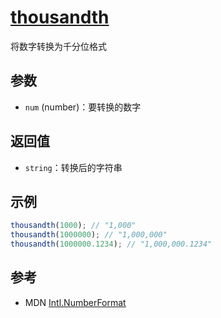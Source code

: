 # [thousandth](../../../src/number/thousandth.ts)

将数字转换为千分位格式

## 参数

-   `num` (number)：要转换的数字

## 返回值

-   `string`：转换后的字符串

## 示例

```js
thousandth(1000); // "1,000"
thousandth(1000000); // "1,000,000"
thousandth(1000000.1234); // "1,000,000.1234"
```

## 参考

-   MDN [Intl.NumberFormat](https://developer.mozilla.org/en-US/docs/Web/JavaScript/Reference/Global_Objects/Intl/NumberFormat)
